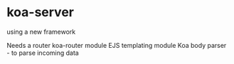 # koa-server
using a new framework

Needs a router koa-router module
EJS templating module
Koa body parser - to parse incoming data